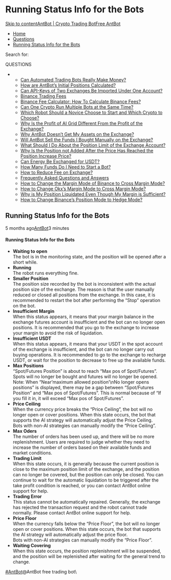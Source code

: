 # Running Status Info for the Bots

[Skip to content](https://www.antrade.io/guide/docs/en/running-status/#content)[AntBot | Crypto Trading Bot](https://www.antrade.io/guide/docs/en/)[Free AntBot](https://antrade.io/)

* [Home](https://www.antrade.io/guide/docs/en)
* [Questions](https://www.antrade.io/guide/docs/en/en-questions/)
* [Running Status Info for the Bots](https://www.antrade.io/guide/docs/en/running-status/)

Search for:

QUESTIONS

*
  * [Can Automated Trading Bots Really Make Money?](https://www.antrade.io/guide/docs/en/robots-make-money/)
  * [How are AntBot’s Initial Positions Calculated?](https://www.antrade.io/guide/docs/en/antbots-initial-positions-calculated/)
  * [Can API-Keys of Two Exchanges Be Imported Under One Account?](https://www.antrade.io/guide/docs/en/two-api-keys-under-one-account/)
  * [Binance Trading Fees](https://www.antrade.io/guide/docs/en/binance-trading-fees/)
  * [Binance Fee Calculator: How To Calculate Binance Fees?](https://www.antrade.io/guide/docs/en/binance-fee-calculator-how-to-calculate-binance-fees/)
  * [Can One Crypto Run Multiple Bots at the Same Time?](https://www.antrade.io/guide/docs/en/one-crypto-run-multiple-bots/)
  * [Which Robot Should a Novice Choose to Start and Which Crypto to Choose?](https://www.antrade.io/guide/docs/en/novice-choose-bot-and-crypto/)
  * [Why Is the Profit of AI Grid Different From the Profit of the Exchange?](https://www.antrade.io/guide/docs/en/the-profit-difference-in-ai-grid-and-exchange/)
  * [Why AntBot Doesn’t Get My Assets on the Exchange?](https://www.antrade.io/guide/docs/en/why-doesnt-get-assets/)
  * [Will AntBot Sell the Funds I Bought Manually on the Exchange?](https://www.antrade.io/guide/docs/en/will-antbot-sell-funds-i-bought/)
  * [What Should I Do About the Position Limit of the Exchange Account?](https://www.antrade.io/guide/docs/en/position-limit-of-exchange-account/)
  * [Why Is the Position not Added After the Price Has Reached the Position Increase Price?](https://www.antrade.io/guide/docs/en/why-is-position-not-added/)
  * [Can Energy Be Exchanged for USDT?](https://www.antrade.io/guide/docs/en/energy-exchange-usdt/)
  * [How Many Funds Do I Need to Start a Bot?](https://www.antrade.io/guide/docs/en/funds-to-start-bot/)
  * [How to Reduce Fee on Exchange?](https://www.antrade.io/guide/docs/en/reduce-fee-on-exchange/)
  * [Frequently Asked Questions and Answers](https://www.antrade.io/guide/docs/en/frequently-asked-questions/)
  * [How to Change the Margin Mode of Binance to Cross Margin Mode?](https://www.antrade.io/guide/docs/en/binance-to-cross-margin-mode/)
  * [How to Change Okx’s Margin Mode to Cross Margin Mode?](https://www.antrade.io/guide/docs/en/okx-to-cross-margin-mode/)
  * [Why is My Position Liquidated Even Though My Margin is Sufficient?](https://www.antrade.io/guide/docs/en/position-liquidated-though-sufficient-margin/)
  * [How to Change Binance’s Position Mode to Hedge Mode?](https://www.antrade.io/guide/docs/en/binance-to-hedge-mode/)

## Running Status Info for the Bots

5 months ago[AntBot](https://www.antrade.io/guide/docs/en/author/antbot/)3 minutes

#### Running Status Info for the Bots <a href="#8cy1sa" id="8cy1sa"></a>

* **Waiting to open**\
  The bot is in the monitoring state, and the position will be opened after a short while.
* **Running**\
  The robot runs everything fine.
* **Smaller Position**\
  The position size recorded by the bot is inconsistent with the actual position size of the exchange. The reason is that the user manually reduced or closed all positions from the exchange. In this case, it is recommended to restart the bot after performing the “Stop” operation on the bot.
* **Insufficient Margin**\
  When this status appears, it means that your margin balance in the exchange futures account is insufficient and the bot can no longer open positions. It is recommended that you go to the exchange to increase your margin to avoid the risk of liquidation.
* **Insufficient USDT**\
  When this status appears, it means that your USDT in the spot account of the exchange is insufficient, and the bot can no longer carry out buying operations. It is recommended to go to the exchange to recharge USDT, or wait for the position to decrease to free up the available funds.
* **Max Positions**\
  “Spot/Futures Position” is about to reach “Max pos of Spot/Futures”. Spots will no longer be bought and futures will no longer be opened. Note: When “Near’maximum allowed position’\nNo longer opens positions” is displayed, there may be a gap between “Spot/Futures Position” and “Max pos of Spot/Futures”. This is normal because of “If you fill it in, it will exceed “Max pos of Spot/Futures”.
* **Price Ceiling**\
  When the currency price breaks the “Price Ceiling”, the bot will no longer open or cover positions. When this state occurs, the bot that supports the AI strategy will automatically adjust the Price Ceiling.\
  Bots with non-AI strategies can manually modify the “Price Ceiling”.
* **Max Oders**\
  The number of orders has been used up, and there will be no more replenishment. Users are required to judge whether they need to increase the number of orders based on their available funds and market conditions.
* **Trading Limit**\
  When this state occurs, it is generally because the current position is close to the maximum position limit of the exchange, and the position can no longer be covered, but the position can only be closed. You can continue to wait for the automatic liquidation to be triggered after the take profit condition is reached, or you can contact AntBot online support for help.
* **Trading Error**\
  This status cannot be automatically repaired. Generally, the exchange has rejected the transaction request and the robot cannot trade normally. Please contact AntBot online support for help.
* **Price Floor**\
  When the currency falls below the “Price Floor”, the bot will no longer open or cover positions. When this state occurs, the bot that supports the AI strategy will automatically adjust the price floor.\
  Bots with non-AI strategies can manually modify the “Price Floor”.
* **Waiting Covering**\
  When this state occurs, the position replenishment will be suspended, and the position will be replenished after waiting for the general trend to change.

[#AntBot](https://www.antrade.io/guide/docs/en/tag/antbot/)@AntBot free trading bot\
